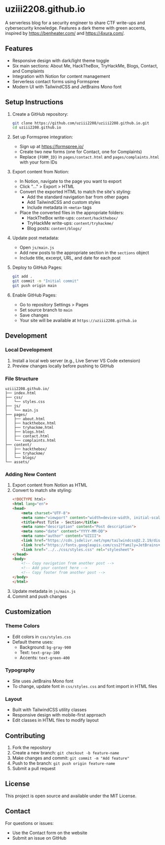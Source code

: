 # uziii2208.github.io

A serverless blog for a security engineer to share CTF write-ups and cybersecurity knowledge. Features a dark theme with green accents, inspired by https://benheater.com/ and https://4xura.com/.

## Features

- Responsive design with dark/light theme toggle
- Six main sections: About Me, HackTheBox, TryHackMe, Blogs, Contact, and Complaints
- Integration with Notion for content management
- Serverless contact forms using Formspree
- Modern UI with TailwindCSS and JetBrains Mono font

## Setup Instructions

1. Create a GitHub repository:
   ```bash
   git clone https://github.com/uziii2208/uziii2208.github.io.git
   cd uziii2208.github.io
   ```

2. Set up Formspree integration:
   - Sign up at https://formspree.io/
   - Create two new forms (one for Contact, one for Complaints)
   - Replace `{FORM_ID}` in `pages/contact.html` and `pages/complaints.html` with your form IDs

3. Export content from Notion:
   - In Notion, navigate to the page you want to export
   - Click "..." > Export > HTML
   - Convert the exported HTML to match the site's styling:
     - Add the standard navigation bar from other pages
     - Add TailwindCSS and custom styles
     - Include metadata in `<meta>` tags
   - Place the converted files in the appropriate folders:
     - HackTheBox write-ups: `content/hackthebox/`
     - TryHackMe write-ups: `content/tryhackme/`
     - Blog posts: `content/blogs/`

4. Update post metadata:
   - Open `js/main.js`
   - Add new posts to the appropriate section in the `sections` object
   - Include title, excerpt, URL, and date for each post

5. Deploy to GitHub Pages:
   ```bash
   git add .
   git commit -m "Initial commit"
   git push origin main
   ```

6. Enable GitHub Pages:
   - Go to repository Settings > Pages
   - Set source branch to `main`
   - Save changes
   - Your site will be available at `https://uziii2208.github.io`

## Development

### Local Development
1. Install a local web server (e.g., Live Server VS Code extension)
2. Preview changes locally before pushing to GitHub

### File Structure
```
uziii2208.github.io/
├── index.html
├── css/
│   └── styles.css
├── js/
│   └── main.js
├── pages/
│   ├── about.html
│   ├── hackthebox.html
│   ├── tryhackme.html
│   ├── blogs.html
│   ├── contact.html
│   └── complaints.html
├── content/
│   ├── hackthebox/
│   ├── tryhackme/
│   └── blogs/
└── assets/
```

### Adding New Content
1. Export content from Notion as HTML
2. Convert to match site styling:
   ```html
   <!DOCTYPE html>
   <html lang="en">
   <head>
       <meta charset="UTF-8">
       <meta name="viewport" content="width=device-width, initial-scale=1.0">
       <title>Post Title - Section</title>
       <meta name="description" content="Post description">
       <meta name="date" content="YYYY-MM-DD">
       <meta name="author" content="UZIII">
       <link href="https://cdn.jsdelivr.net/npm/tailwindcss@2.2.19/dist/tailwind.min.css" rel="stylesheet">
       <link href="https://fonts.googleapis.com/css2?family=JetBrains+Mono:wght@400;600&display=swap" rel="stylesheet">
       <link href="../../css/styles.css" rel="stylesheet">
   </head>
   <body>
       <!-- Copy navigation from another post -->
       <!-- Add your content here -->
       <!-- Copy footer from another post -->
   </body>
   </html>
   ```
3. Update metadata in `js/main.js`
4. Commit and push changes

## Customization

### Theme Colors
- Edit colors in `css/styles.css`
- Default theme uses:
  - Background: `bg-gray-900`
  - Text: `text-gray-100`
  - Accents: `text-green-400`

### Typography
- Site uses JetBrains Mono font
- To change, update font in `css/styles.css` and font import in HTML files

### Layout
- Built with TailwindCSS utility classes
- Responsive design with mobile-first approach
- Edit classes in HTML files to modify layout

## Contributing

1. Fork the repository
2. Create a new branch: `git checkout -b feature-name`
3. Make changes and commit: `git commit -m "Add feature"`
4. Push to the branch: `git push origin feature-name`
5. Submit a pull request

## License

This project is open source and available under the MIT License.

## Contact

For questions or issues:
- Use the Contact form on the website
- Submit an issue on GitHub
